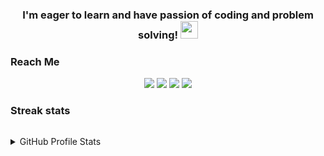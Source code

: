 <h3 align="center">
  I'm eager to learn and have passion of coding and problem solving!
  <img src="https://media.giphy.com/media/hvRJCLFzcasrR4ia7z/giphy.gif" width="28">
</h3>



<!-- Reach Me  -->
### Reach Me

<p id="socialIcons" align="center">
  <a href="https://twitter.com/islamelhadyy" alt="islamelhady">
        <img src="https://img.shields.io/badge/elhady-1da1f2?style=flat-square&logo=twitter&logoColor=white" /></a>
  <a href="https://linkedin.com/in/islamelhady">
        <img src="https://img.shields.io/badge/-islam%20elhady-0077B5?style=flat&logo=Linkedin&logoColor=white"/></a>
  <a href="mailto:islam.elhadyy@gmail.com" alt="islamelhady">
        <img src="https://img.shields.io/badge/islam.elhadyy@gmail.com-30302f?style=flat-square&logo=Gmail&logoColor=#e84c3a" /></a>
  <a href="https://github.com/islamelhady/" alt="islamelhady">
        <img src="https://komarev.com/ghpvc/?username=islamelhady&label=Profile%20views&color=258f76&style=flat-square" /></a>
</p>


<!-- Streak stats  -->
### Streak stats


<p align="center">
  <a href="http://github.com/islamelhady">
    <img title="elhady 🔥" alt="" src="https://github-readme-streak-stats.herokuapp.com/?user=islamelhady&theme=black-ice&hide_border=true&stroke=0000&background=0D1117&ring=60D9FA&fire=60D9FA&currStreakLabel=258f76"/>
  </a>
 </p>


<details> 
  <summary> GitHub Profile Stats</summary>
<p align="center">
<a href="https://github.com/islamelhady">
  <img height="180em" src="https://github-readme-stats-eight-theta.vercel.app/api?username=islamelhady&show_icons=true&theme=gotham&include_all_commits=true&cache_seconds=1800&show_owner=true&title_color=5fd8f9&count_private=true"/>

  <img height="180em" src="https://github-readme-stats-eight-theta.vercel.app/api/top-langs/?username=islamelhady&layout=compact&title_color=5fd8f9&show_owner=true&langs_count=8&theme=gotham"/>
</a>
</p>
</details>






 

<!--
**islamelhady/islamelhady** is a ✨ _special_ ✨ repository because its `README.md` (this file) appears on your GitHub profile.



